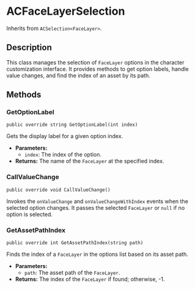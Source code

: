 # ACFaceLayerSelection

Inherits from `ACSelection<FaceLayer>`.

## Description

This class manages the selection of `FaceLayer` options in the character customization interface. It provides methods to get option labels, handle value changes, and find the index of an asset by its path.

## Methods

### GetOptionLabel
`public override string GetOptionLabel(int index)`

Gets the display label for a given option index.

-   **Parameters:**
    -   `index`: The index of the option.
-   **Returns:** The name of the `FaceLayer` at the specified index.

### CallValueChange
`public override void CallValueChange()`

Invokes the `onValueChange` and `onValueChangeWithIndex` events when the selected option changes. It passes the selected `FaceLayer` or `null` if no option is selected.

### GetAssetPathIndex
`public override int GetAssetPathIndex(string path)`

Finds the index of a `FaceLayer` in the options list based on its asset path.

-   **Parameters:**
    -   `path`: The asset path of the `FaceLayer`.
-   **Returns:** The index of the `FaceLayer` if found; otherwise, -1.
